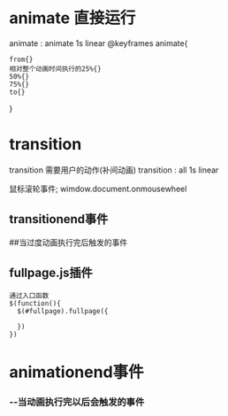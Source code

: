 # animate	直接运行

animate : animate 1s linear
@keyframes animate{

	from{}
	相对整个动画时间执行的25%{}
	50%{}
	75%{}
	to{}
}



# transition

transition	需要用户的动作(补间动画) transition : all 1s linear

鼠标滚轮事件;
	wimdow.document.onmousewheel

## transitionend事件

##当过度动画执行完后触发的事件



## fullpage.js插件

```
通过入口函数
$(function(){
  $(#fullpage).fullpage({
   
  })
})
```

# animationend事件

### --当动画执行完以后会触发的事件









